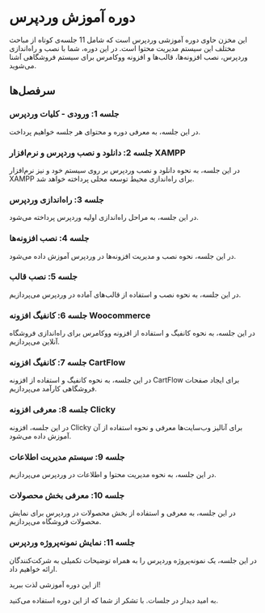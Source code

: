 # دوره آموزش وردپرس

این مخزن حاوی دوره آموزشی وردپرس است که شامل 11 جلسه‌ی کوتاه از مباحث مختلف این سیستم مدیریت محتوا است. در این دوره، شما با نصب و راه‌اندازی وردپرس، نصب افزونه‌ها، قالب‌ها و افزونه ووکامرس برای سیستم فروشگاهی آشنا می‌شوید.

## سرفصل‌ها
### جلسه 1: ورودی - کلیات وردپرس

در این جلسه، به معرفی دوره و محتوای هر جلسه خواهیم پرداخت.

### جلسه 2: دانلود و نصب وردپرس و نرم‌افزار XAMPP

در این جلسه، به نحوه دانلود و نصب وردپرس بر روی سیستم خود و نیز نرم‌افزار XAMPP برای راه‌اندازی محیط توسعه محلی پرداخته خواهد شد.

### جلسه 3: راه‌اندازی وردپرس

در این جلسه، به مراحل راه‌اندازی اولیه وردپرس پرداخته می‌شود.

### جلسه 4: نصب افزونه‌ها

در این جلسه، نحوه نصب و مدیریت افزونه‌ها در وردپرس آموزش داده می‌شود.

### جلسه 5: نصب قالب

در این جلسه، به نحوه نصب و استفاده از قالب‌های آماده در وردپرس می‌پردازیم.

### جلسه 6: کانفیگ افزونه Woocommerce

در این جلسه، به نحوه کانفیگ و استفاده از افزونه ووکامرس برای راه‌اندازی فروشگاه آنلاین می‌پردازیم.

### جلسه 7: کانفیگ افزونه CartFlow

در این جلسه، به نحوه کانفیگ و استفاده از افزونه CartFlow برای ایجاد صفحات فروشگاهی کارآمد می‌پردازیم.

### جلسه 8: معرفی افزونه Clicky

در این جلسه، افزونه Clicky برای آنالیز وب‌سایت‌ها معرفی و نحوه استفاده از آن آموزش داده می‌شود.

### جلسه 9: سیستم مدیریت اطلاعات

در این جلسه، به نحوه مدیریت محتوا و اطلاعات در وردپرس می‌پردازیم.

### جلسه 10: معرفی بخش محصولات

در این جلسه، به معرفی و استفاده از بخش محصولات در وردپرس برای نمایش محصولات فروشگاه می‌پردازیم.

### جلسه 11: نمایش نمونه‌پروژه وردپرس

در این جلسه، یک نمونه‌پروژه وردپرس را به همراه توضیحات تکمیلی به شرکت‌کنندگان ارائه خواهیم داد.



از این دوره آموزشی لذت ببرید!

به امید دیدار در جلسات. با تشکر از شما که از این دوره استفاده می‌کنید.

